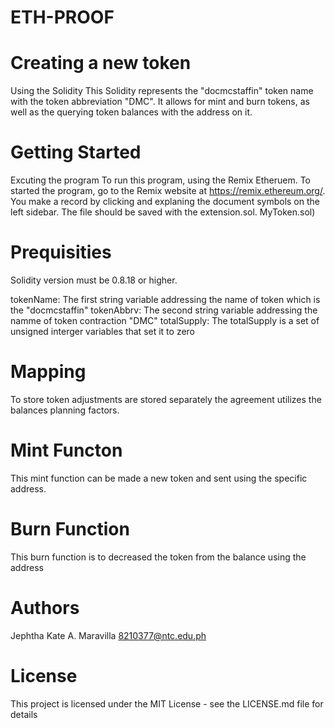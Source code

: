 # ETH-PROOF

# Creating a new token

Using the Solidity
This Solidity represents the "docmcstaffin" token name with the token abbreviation "DMC".
It allows for mint and burn tokens, as well as the querying token balances with the address on it.

# Getting Started 

Excuting the program
To run this program, using the Remix Etheruem. To started the program, go to the Remix website at https://remix.ethereum.org/.
You make a record by clicking and explaning the document symbols on the left sidebar.
The file should be saved with the extension.sol. MyToken.sol)

# Prequisities
Solidity version must be 0.8.18 or higher.

tokenName: The first string variable addressing the name of token which is the "docmcstaffin"
tokenAbbrv: The second string variable addressing the namme of token contraction "DMC"
totalSupply: The totalSupply is a set of unsigned interger variables that set it to zero

# Mapping
To store token adjustments are stored separately the agreement utilizes the
balances planning factors. 

# Mint Functon 
This mint function can be made a new token and sent using the specific address.

# Burn Function
This burn function is to decreased the token from the balance using the address 

# Authors 
Jephtha Kate A. Maravilla
8210377@ntc.edu.ph

# License 
This project is licensed under the MIT License - see the LICENSE.md file for details
